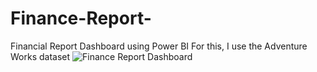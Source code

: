 # Finance-Report-
Financial Report Dashboard using Power BI
For this, I use the Adventure Works dataset
![Finance Report Dashboard](https://github.com/NilnGitHu/Finance-Report-/assets/140362425/4f1cccc7-2dfb-4d56-af1d-054ed2d4938c)
